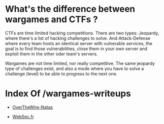 # What's the difference between wargames and CTFs ?

CTFs are time limited hacking competitions. There are two types: Jeopardy, where there's a list of hacking challenges to solve. And Attack-Defense where every team hosts an identical server with vulnerable services, the goal is to find those vulnerabilities, close them in your own server and exploit them in the other oder team's servers.

Wargames are not time limited, nor really competitive. The same jeopardy type of challenges exist, and also a mode where you have to solve a challenge (level) to be able to progress to the next one.

# Index Of /wargames-writeups

- [OverTheWire-Natas]()

- [WebSec.fr]()